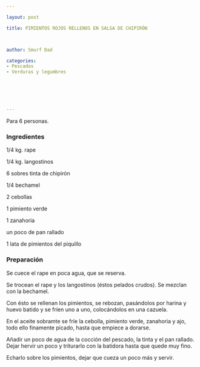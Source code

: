 ```yaml
---

layout: post

title: PIMIENTOS ROJOS RELLENOS EN SALSA DE CHIPIRÓN



author: Smurf Dad

categories:
- Pescados
- Verduras y legumbres






---
```


Para 6 personas.

<h3>Ingredientes</h3>

1/4 kg. rape

1/4 kg. langostinos

6 sobres tinta de chipirón

1/4 bechamel

2 cebollas

1 pimiento verde

1 zanahoria

un poco de pan rallado

1 lata de pimientos del piquillo

<h3>Preparación</h3>

Se cuece el rape en poca agua, que se reserva.

Se trocean el rape y los langostinos (éstos pelados crudos). Se mezclan con la bechamel.

Con ésto se rellenan los pimientos, se rebozan, pasándolos por harina y huevo batido y se fríen uno a uno, colocándolos en una cazuela.

En el aceite sobramte se fríe la cebolla, pimiento verde, zanahoria y ajo, todo ello finamente picado, hasta que empiece a dorarse.

Añadir un poco de agua de la cocción del pescado, la tinta y el pan rallado. Dejar hervir un poco y triturarlo con la batidora hasta que quede muy fino.

Echarlo sobre los pimientos, dejar que cueza un poco más y servir.


